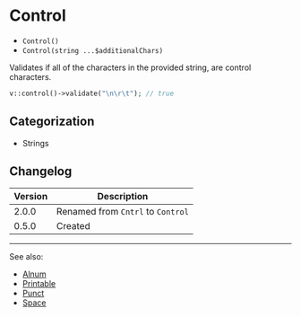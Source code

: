 # Control

- `Control()`
- `Control(string ...$additionalChars)`

Validates if all of the characters in the provided string, are control
characters.

```php
v::control()->validate("\n\r\t"); // true
```

## Categorization

- Strings

## Changelog

Version | Description
--------|-------------
  2.0.0 | Renamed from `Cntrl` to `Control`
  0.5.0 | Created

***
See also:

- [Alnum](Alnum.md)
- [Printable](Printable.md)
- [Punct](Punct.md)
- [Space](Space.md)
